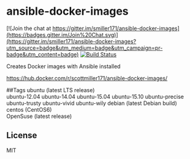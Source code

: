 # ansible-docker-images

[![Join the chat at https://gitter.im/smiller171/ansible-docker-images](https://badges.gitter.im/Join%20Chat.svg)](https://gitter.im/smiller171/ansible-docker-images?utm_source=badge&utm_medium=badge&utm_campaign=pr-badge&utm_content=badge)
[![Build Status](https://travis-ci.org/smiller171/ansible-docker-images.svg)](https://travis-ci.org/smiller171/ansible-docker-images)

Creates Docker images with Ansible installed

https://hub.docker.com/r/scottmiller171/ansible-docker-images/ 

##Tags
ubuntu (latest LTS release)  
ubuntu-12.04
ubuntu-14.04
ubuntu-15.04
ubuntu-15.10
ubuntu-precise
ubuntu-trusty
ubuntu-vivid
ubuntu-wily
debian (latest Debian build)  
centos (CentOS6)  
OpenSuse (latest release)  

## License
MIT
